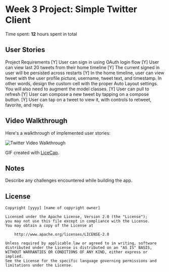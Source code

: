 # Week 3 Project: Simple Twitter Client

Time spent: **12** hours spent in total

## User Stories

Project Requirements
[Y] User can sign in using OAuth login flow
[Y] User can view last 20 tweets from their home timeline
[Y] The current signed in user will be persisted across restarts
[Y] In the home timeline, user can view tweet with the user profile picture, username, tweet text, and timestamp. In other words, design the custom cell with the proper Auto Layout settings. You will also need to augment the model classes.
[Y] User can pull to refresh
[Y] User can compose a new tweet by tapping on a compose button.
[Y] User can tap on a tweet to view it, with controls to retweet, favorite, and reply.


## Video Walkthrough

Here's a walkthrough of implemented user stories:

<img src='https://github.com/aswani521/TwitterClient/blob/master/Twitter-1-Demo.gif' title='Twitter Video Walkthrough' width='' alt='Twitter Video Walkthrough' />

GIF created with [LiceCap](http://www.cockos.com/licecap/).

## Notes

Describe any challenges encountered while building the app.

## License

    Copyright [yyyy] [name of copyright owner]

    Licensed under the Apache License, Version 2.0 (the "License");
    you may not use this file except in compliance with the License.
    You may obtain a copy of the License at

        http://www.apache.org/licenses/LICENSE-2.0

    Unless required by applicable law or agreed to in writing, software
    distributed under the License is distributed on an "AS IS" BASIS,
    WITHOUT WARRANTIES OR CONDITIONS OF ANY KIND, either express or implied.
    See the License for the specific language governing permissions and
    limitations under the License. 